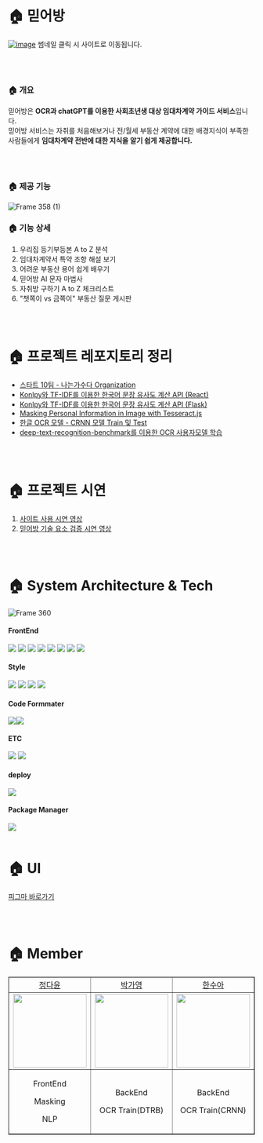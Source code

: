 # 🏠 믿어방 

[![image](https://github.com/MIDUBANG/MIDUBANG-FRONT/assets/81161750/a000a22e-8dd3-43e1-bdb0-e9d99cb3e703)](https://www.midubang.com/)
썸네일 클릭 시 사이트로 이동됩니다.

<br>
<br>

### 🏠 개요

믿어방은 **OCR과 chatGPT를 이용한 사회초년생 대상 임대차계약 가이드 서비스**입니다. <br>
믿어방 서비스는 자취를 처음해보거나 전/월세 부동산 계약에 대한 배경지식이 부족한 사람들에게 **임대차계약 전반에 대한 지식을 알기 쉽게 제공합니다.**

<br>
<br>

### 🏠 제공 기능
![Frame 358 (1)](https://github.com/MIDUBANG/MIDUBANG-FRONT/assets/81161750/88cf7508-2795-4abc-be1a-ca9bf75f98a5)


### 🏠 기능 상세 
1. 우리집 등기부등본 A to Z 분석
2. 임대차계약서 특약 조항 해설 보기 
3. 어려운 부동산 용어 쉽게 배우기
4. 믿어방 AI 문자 마법사
5. 자취방 구하기 A to Z 체크리스트 
6. "챗쪽이 vs 금쪽이" 부동산 질문 게시판
   

<br>
<br>

# 🏠 프로젝트 레포지토리 정리

- [스타트 10팀 - 나는가수다 Organization](https://github.com/orgs/MIDUBANG/repositories)
- [Konlpy와 TF-IDF를 이용한 한국어 문장 유사도 계산 API (React)](https://github.com/MIDUBANG/Korean-Sentence-Similarity-Client)
- [Konlpy와 TF-IDF를 이용한 한국어 문장 유사도 계산 API (Flask)](https://github.com/MIDUBANG/Korean-Sentence-Similarity-API)
- [Masking Personal Information in Image with Tesseract.js](https://github.com/MIDUBANG/Masking-Personal-Information-Tesseract)
- [한글 OCR 모델 - CRNN 모델 Train 및 Test](https://github.com/MIDUBANG/OCR_CRNN)
- [deep-text-recognition-benchmark를 이용한 OCR 사용자모델 학습](https://github.com/MIDUBANG/ocr_dtrb)

<br>
<br>

# 🏠 프로젝트 시연
1. [사이트 사용 시연 영상](https://www.youtube.com/watch?v=87sgWqe0_CM)
2. [믿어방 기술 요소 검증 시연 영상](https://www.youtube.com/watch?v=12Gp_7EzfkM)

<br>
<br>

# 🏠 System Architecture & Tech
![Frame 360](https://github.com/MIDUBANG/MIDUBANG-FRONT/assets/81161750/94067b2d-266f-4563-ae6a-f3734ff601d1)


#### FrontEnd
<img src="https://img.shields.io/badge/React-61DAFB?style=flat-square&logo=React&logoColor=white">  <img src="https://img.shields.io/badge/Typescript-3178C6?style=flat-square&logo=typescript&logoColor=white">  <img src="https://img.shields.io/badge/Redux-764ABC?style=flat-square&logo=Redux&logoColor=white"> <img src="https://img.shields.io/badge/ReduxToolkit-764ABC?style=flat-square&logo=Redux&logoColor=white"> <img src="https://img.shields.io/badge/ReduxPersist-764ABC?style=flat-square&logo=Redux&logoColor=white"> <img src="https://img.shields.io/badge/axios-5A29E4?style=flat-square&logo=Axios&logoColor=white"> <img src="https://img.shields.io/badge/loadable-3178C6?style=flat-square">  <img src="https://img.shields.io/badge/craco-3178C6?style=flat-square">  

#### Style 
<img src="https://img.shields.io/badge/emotion-764ABC?style=flat-square"> <img src="https://img.shields.io/badge/sweetalert2-764ABC?style=flat-square"> <img src="https://img.shields.io/badge/swiper-6332F6?style=flat-square&logo=swiper&logoColor=white"> <img src="https://img.shields.io/badge/bootstrap-7952B3?style=flat-square&logo=bootstrap&logoColor=white"> 

#### Code Formmater 
<img src="https://img.shields.io/badge/ESLint-4B32C3?style=flat-square&logo=ESLint&logoColor=white"><img src="https://img.shields.io/badge/Prettier-F7B93E?style=flat-square&logo=prettier&logoColor=white">

####  ETC &nbsp; 
 <img src="https://img.shields.io/badge/Figma -F24E1E?style=flat-square&logo=Figma&logoColor=white"/> <img src="https://img.shields.io/badge/GitHub -181717?style=flat-square&logo=GitHub&logoColor=white"/> 
 
#### deploy 
<img src="https://img.shields.io/badge/Vercel-000000?style=flat-square&logo=Vercel&logoColor=white">

#### Package Manager 
<img src="https://img.shields.io/badge/npm-CB3837?style=flat-square&logo=npm&logoColor=white">  



<br>
<br>

# 🏠 UI
[피그마 바로가기](https://www.figma.com/file/r3VFosfRx5UCQPslMHJeqF/%EB%AF%BF%EC%96%B4%EB%B0%A9?type=design&node-id=225-545&t=6jd9DlzmhWVBR9hD-0)

<br>
<br>

# 🏠 Member

<table border="" cellspacing="0" cellpadding="0" width="100%">
    <tr width="100%">
        <td align="center"><a href= "https://github.com/dy6578ekdbs">정다윤</a></td>
        <td  align="center"><a href= "https://github.com/ParkIsComing">박가영</a></td>
        <td  align="center"><a href= "https://github.com/h-sooah">한수아</a></td>  
    </tr>
    <tr width="100%">
         <td  align="center"><img src = "https://user-images.githubusercontent.com/81161750/206687440-f11f8d10-e8d5-46e4-9c49-5d146cf316d9.png" width="150px"/></td>
        <td  align="center"><img src = "https://velog.velcdn.com/images/goinggoing/post/802427b5-4500-41f4-a5f9-dbf95226ed4c/image.png" width="150px" /></td>
        <td  align="center"><img src = "https://github.com/MIDUBANG/MIDUBANG-FRONT/assets/48647199/081b7f86-d3cd-4b01-822b-be7641292464" width="150px"/></td>
    </tr>
    <tr width="100%">
      <td  align="center"><p>FrontEnd</p><p>Masking</p><p>NLP</p></td>
      <td  align="center"><p>BackEnd</p><p>OCR Train(DTRB)</p></td>
      <td  align="center"><p>BackEnd</p><p>OCR Train(CRNN)</p></td>
   </tr>
</table>
